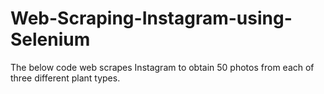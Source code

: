 # Web-Scraping-Instagram-using-Selenium
The below code web scrapes Instagram to obtain 50 photos from each of three different plant types.
